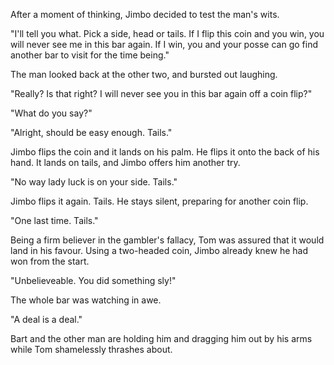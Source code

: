 After a moment of thinking, Jimbo decided to test the man's wits.

"I'll tell you what. Pick a side, head or tails. If I flip this coin and you win, you will never see me in this bar again. If I win, you and your posse can go find another bar to visit for the time being."

The man looked back at the other two, and bursted out laughing.

"Really? Is that right? I will never see you in this bar again off a coin flip?"

"What do you say?"

"Alright, should be easy enough. Tails."

Jimbo flips the coin and it lands on his palm. He flips it onto the back of his hand. It lands on tails, and Jimbo offers him another try.

"No way lady luck is on your side. Tails."

Jimbo flips it again. Tails. He stays silent, preparing for another coin flip. 

"One last time. Tails."

Being a firm believer in the gambler's fallacy, Tom was assured that it would land in his favour. Using a two-headed coin, Jimbo already knew he had won from the start.

"Unbelieveable. You did something sly!"

The whole bar was watching in awe.

"A deal is a deal." 

Bart and the other man are holding him and dragging him out by his arms while Tom shamelessly thrashes about.